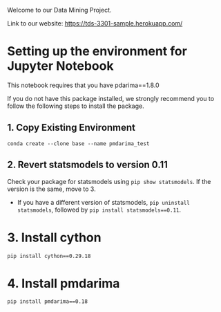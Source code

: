 Welcome to our Data Mining Project. 

Link to our website: https://tds-3301-sample.herokuapp.com/ 

# Setting up the environment for Jupyter Notebook
This notebook requires that you have pdarima==1.8.0

If you do not have this package installed, we strongly recommend you to follow the following steps to install the package. 

## 1. Copy Existing Environment
`conda create --clone base --name pmdarima_test`

## 2. Revert statsmodels to version 0.11
Check your package for statsmodels using `pip show statsmodels`. If the version is the same, move to 3.
- If you have a different version of statsmodels, `pip uninstall statsmodels`, followed by `pip install statsmodels==0.11`.

# 3. Install cython
`pip install cython==0.29.18`

# 4. Install pmdarima
`pip install pmdarima==0.18`
